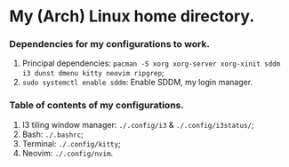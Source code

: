 # My (Arch) Linux home directory.

### Dependencies for my configurations to work.
1. Principal dependencies: `pacman -S xorg xorg-server xorg-xinit sddm i3 dunst dmenu kitty neovim ripgrep`;
2. `sudo systemctl enable sddm`: Enable SDDM, my login manager.

### Table of contents of my configurations.
1. I3 tiling window manager: `./.config/i3` & `./.config/i3status/`;
2. Bash: `./.bashrc`;
3. Terminal: `./.config/kitty`;
4. Neovim: `./.config/nvim`.
